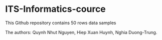# ITS-Informatics-cource

This Github repository contains 50 rows data samples 

The authors: Quynh Nhut Nguyen, Hiep Xuan Huynh, Nghia Duong-Trung.

